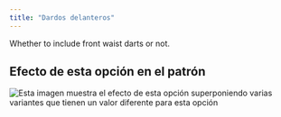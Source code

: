```yaml
---
title: "Dardos delanteros"
---
```


Whether to include front waist darts or not.

## Efecto de esta opción en el patrón

![Esta imagen muestra el efecto de esta opción superponiendo varias variantes que tienen un valor diferente para esta opción](simone_frontdarts_sample.svg "Efecto de esta opción en el patrón")
